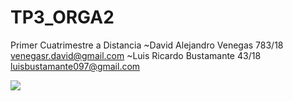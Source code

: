 # TP3_ORGA2

 Primer Cuatrimestre a Distancia
~David Alejandro Venegas 783/18 venegasr.david@gmail.com
~Luis Ricardo Bustamante 43/18 luisbustamante097@gmail.com

![](https://media.giphy.com/media/VgwwgC99jZ7w6URdR2/giphy.gif)